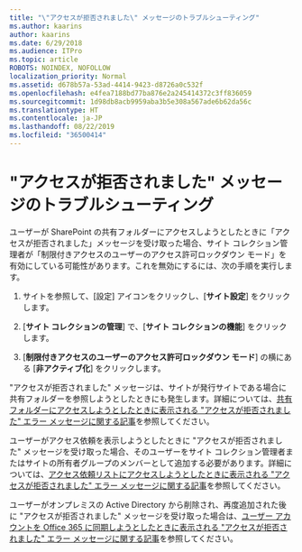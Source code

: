 ```yaml
---
title: "\"アクセスが拒否されました\" メッセージのトラブルシューティング"
ms.author: kaarins
author: kaarins
ms.date: 6/29/2018
ms.audience: ITPro
ms.topic: article
ROBOTS: NOINDEX, NOFOLLOW
localization_priority: Normal
ms.assetid: d678b57a-53ad-4414-9423-d8726a0c532f
ms.openlocfilehash: e4fea7188bd77ba876e2a245414372c3ff836059
ms.sourcegitcommit: 1d98db8acb9959aba3b5e308a567ade6b62da56c
ms.translationtype: HT
ms.contentlocale: ja-JP
ms.lasthandoff: 08/22/2019
ms.locfileid: "36500414"
---
```

# <a name="troubleshoot-access-denied-messages"></a>"アクセスが拒否されました" メッセージのトラブルシューティング

ユーザーが SharePoint の共有フォルダーにアクセスしようとしたときに「アクセスが拒否されました」メッセージを受け取った場合、サイト コレクション管理者が「制限付きアクセスのユーザーのアクセス許可ロックダウン モード」を有効にしている可能性があります。これを無効にするには、次の手順を実行します。 
  
1. サイトを参照して、[設定] アイコンをクリックし、[**サイト設定**] をクリックします。
    
2. [**サイト コレクションの管理**] で、[**サイト コレクションの機能**] をクリックします。
    
3. [**制限付きアクセスのユーザーのアクセス許可ロックダウン モード**] の横にある [**非アクティブ化**] をクリックします。
    
"アクセスが拒否されました" メッセージは、サイトが発行サイトである場合に共有フォルダーを参照しようとしたときにも発生します。詳細については、[共有フォルダーにアクセスしようとしたときに表示される "アクセスが拒否されました" エラー メッセージに関する記事](https://go.microsoft.com/fwlink/?linkid=2004317)を参照してください。
  
ユーザーがアクセス依頼を表示しようとしたときに "アクセスが拒否されました" メッセージを受け取った場合、そのユーザーをサイト コレクション管理者またはサイトの所有者グループのメンバーとして追加する必要があります。詳細については、[アクセス依頼リストにアクセスしようとしたときに表示される "アクセスが拒否されました" エラー メッセージに関する記事](https://go.microsoft.com/fwlink/?linkid=2004220)を参照してください。
  
ユーザーがオンプレミスの Active Directory から削除され、再度追加された後に "アクセスが拒否されました" メッセージを受け取った場合は、[ユーザー アカウントを Office 365 に同期しようとしたときに表示される "アクセスが拒否されました" エラー メッセージに関する記事](https://go.microsoft.com/fwlink/?linkid=2004318)を参照してください。
  

